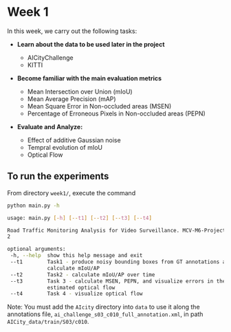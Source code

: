 # Week 1

In this week, we carry out the following tasks:

* **Learn about the data to be used later in the project**
    * AICityChallenge
    * KITTI

* **Become familiar with the main evaluation metrics**
    * Mean Intersection over Union (mIoU)
    * Mean Average Precision (mAP)
    * Mean Square Error in Non-occluded areas (MSEN)
    * Percentage of Erroneous Pixels in Non-occluded areas (PEPN)

* **Evaluate and Analyze:**
    * Effect of additive Gaussian noise
    * Tempral evolution of mIoU
    * Optical Flow

## To run the experiments

From directory `week1/`, execute the command
 ```bash
python main.py -h

usage: main.py [-h] [--t1] [--t2] [--t3] [--t4]

Road Traffic Monitoring Analysis for Video Surveillance. MCV-M6-Project. Team
2

optional arguments:
  -h, --help  show this help message and exit
  --t1        Task1 - produce noisy bounding boxes from GT annotations and
              calculate mIoU/AP
  --t2        Task2 - calculate mIoU/AP over time
  --t3        Task 3 - calculate MSEN, PEPN, and visualize errors in the
              estimated optical flow
  --t4        Task 4 - visualize optical flow
```
Note: You must add the `AIcity` directory into `data` to use it
along the annotations file, `ai_challenge_s03_c010_full_annotation.xml`, in path `AICity_data/train/S03/c010`.

